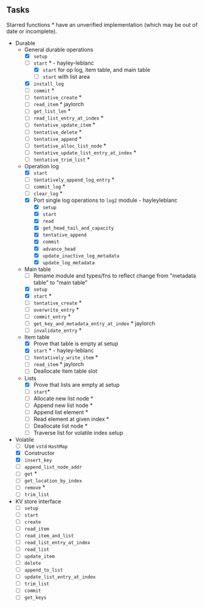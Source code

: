 ## Tasks

Starred functions * have an unverified implementation (which may be out of date or incomplete).


- Durable
    - General durable operations
        - [x] `setup`
        - [ ] `start` * - hayley-leblanc
          - [x] `start` for op log, item table, and main table
          - [ ] `start` with list area
        - [x] `install_log`
        - [ ] `commit` *
        - [ ] `tentative_create` * 
        - [ ] `read_item` * jaylorch
        - [ ] `get_list_len` *
        - [ ] `read_list_entry_at_index` *
        - [ ] `tentative_update_item` * 
        - [ ] `tentative_delete` * 
        - [ ] `tentative_append` *
        - [ ] `tentative_alloc_list_node` *
        - [ ] `tentative_update_list_entry_at_index` *
        - [ ] `tentative_trim_list` *
    - Operation log
        - [x] `start`
        - [ ] `tentatively_append_log_entry` *
        - [ ] `commit_log` *
        - [ ] `clear_log` *
        - [x] Port single log operations to `log2` module - hayleyleblanc
            - [x] `setup`
            - [x] `start` 
            - [x] `read`
            - [x] `get_head_tail_and_capacity`
            - [x] `tentative_append`
            - [x] `commit`
            - [x] `advance_head`
            - [x] `update_inactive_log_metadata`
            - [x] `update_log_metadata`
    - Main table 
        - [ ] Rename module and types/fns to reflect change from "metadata table" to "main table" 
        - [x] `setup`
        - [x] `start` *
        - [ ] `tentative_create` *
        - [ ] `overwrite_entry` * 
        - [ ] `commit_entry` *
        - [ ] `get_key_and_metadata_entry_at_index` * jaylorch
        - [ ] `invalidate_entry` *
    - Item table
        - [x] Prove that table is empty at setup
        - [x] `start` * - hayley-leblanc
        - [ ] `tentatively_write_item` *
        - [ ] `read_item` * jaylorch
        - [ ] Deallocate item table slot
    - Lists
        - [x] Prove that lists are empty at setup
        - [ ] `start`*
        - [ ] Allocate new list node *
        - [ ] Append new list node *
        - [ ] Append list element * 
        - [ ] Read element at given index *
        - [ ] Deallocate list node *
        - [ ] Traverse list for volatile index setup 

- Volatile
    - [ ] Use `vstd` `HashMap` 
    - [x] Constructor
    - [x] `insert_key`
    - [ ] `append_list_node_addr`
    - [ ] `get` *
    - [ ] `get_location_by_index`
    - [ ] `remove` *
    - [ ] `trim_list`

- KV store interface
    - [ ] `setup`
    - [ ] `start`
    - [ ] `create`
    - [ ] `read_item`
    - [ ] `read_item_and_list`
    - [ ] `read_list_entry_at_index`
    - [ ] `read_list`
    - [ ] `update_item`
    - [ ] `delete`
    - [ ] `append_to_list`
    - [ ] `update_list_entry_at_index`
    - [ ] `trim_list`
    - [ ] `commit`
    - [ ] `get_keys`
